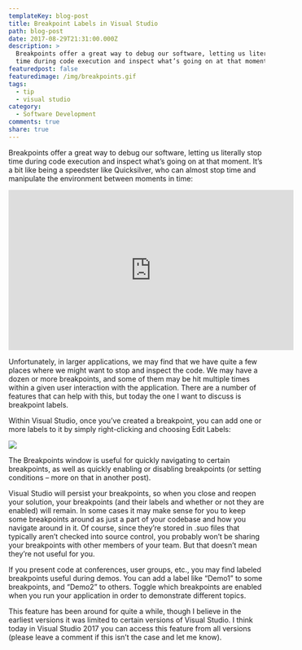 ```yaml
---
templateKey: blog-post
title: Breakpoint Labels in Visual Studio
path: blog-post
date: 2017-08-29T21:31:00.000Z
description: >
  Breakpoints offer a great way to debug our software, letting us literally stop
  time during code execution and inspect what’s going on at that moment.
featuredpost: false
featuredimage: /img/breakpoints.gif
tags:
  - tip
  - visual studio
category:
  - Software Development
comments: true
share: true
---
```

Breakpoints offer a great way to debug our software, letting us literally stop time during code execution and inspect what’s going on at that moment. It’s a bit like being a speedster like Quicksilver, who can almost stop time and manipulate the environment between moments in time:

<iframe width="560" height="315" src="https://www.youtube.com/embed/4LIcOFvWqjk" frameborder="0" allowfullscreen="allowfullscreen"></iframe>

Unfortunately, in larger applications, we may find that we have quite a few places where we might want to stop and inspect the code. We may have a dozen or more breakpoints, and some of them may be hit multiple times within a given user interaction with the application. There are a number of features that can help with this, but today the one I want to discuss is breakpoint labels.

Within Visual Studio, once you’ve created a breakpoint, you can add one or more labels to it by simply right-clicking and choosing Edit Labels:

![](/img/edit-breakpoint-label.png)

The Breakpoints window is useful for quickly navigating to certain breakpoints, as well as quickly enabling or disabling breakpoints (or setting conditions – more on that in another post).

Visual Studio will persist your breakpoints, so when you close and reopen your solution, your breakpoints (and their labels and whether or not they are enabled) will remain. In some cases it may make sense for you to keep some breakpoints around as just a part of your codebase and how you navigate around in it. Of course, since they’re stored in .suo files that typically aren’t checked into source control, you probably won’t be sharing your breakpoints with other members of your team. But that doesn’t mean they’re not useful for you.

If you present code at conferences, user groups, etc., you may find labeled breakpoints useful during demos. You can add a label like “Demo1” to some breakpoints, and “Demo2” to others. Toggle which breakpoints are enabled when you run your application in order to demonstrate different topics.

This feature has been around for quite a while, though I believe in the earliest versions it was limited to certain versions of Visual Studio. I think today in Visual Studio 2017 you can access this feature from all versions (please leave a comment if this isn’t the case and let me know).